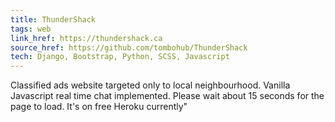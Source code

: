 ```yaml
---
title: ThunderShack
tags: web
link_href: https://thundershack.ca
source_href: https://github.com/tombohub/ThunderShack
tech: Django, Bootstrap, Python, SCSS, Javascript
---
```

Classified ads website targeted only to local neighbourhood. Vanilla Javascript real time chat
implemented. Please wait about 15 seconds for the page to load. It's on free Heroku currently"

